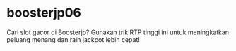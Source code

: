 # boosterjp06
Cari slot gacor di Boosterjp? Gunakan trik RTP tinggi ini untuk meningkatkan peluang menang dan raih jackpot lebih cepat!
